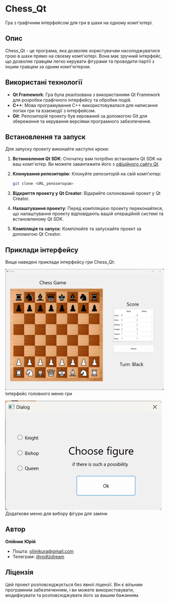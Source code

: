 # Chess_Qt

Гра з графічним інтерфейсом для гри в шахи на одному комп'ютері.

## Опис

Chess_Qt - це програма, яка дозволяє користувачам насолоджуватися грою в шахи прямо на своєму комп'ютері. Вона має зручний інтерфейс, що дозволяє гравцям легко керувати фігурами та проводити партії з іншим гравцем за одним комп'ютером. 

## Використані технології

- **Qt Framework**: Гра була реалізована з використанням Qt Framework для розробки графічного інтерфейсу та обробки подій.
- **C++**: Мова програмування C++ використовувалася для написання логіки гри та взаємодії з інтерфейсом.
- **Git**: Репозиторій проекту був керований за допомогою Git для збереження та керування версіями програмного забезпечення.

## Встановлення та запуск

Для запуску проекту виконайте наступні кроки:

1. **Встановлення Qt SDK**: Спочатку вам потрібно встановити Qt SDK на ваш комп'ютер. Ви можете завантажити його з [офіційного сайту Qt](https://www.qt.io/download).
   
2. **Клонування репозиторію**: Клонуйте репозиторій на свій комп'ютер:

    ```bash
    git clone <URL_репозиторію>
    ```

3. **Відкриття проекту у Qt Creator**: Відкрийте склонований проект у Qt Creator.

4. **Налаштування проекту**: Перед компіляцією проекту переконайтеся, що налаштування проекту відповідають вашій операційній системі та встановленому Qt SDK.

5. **Компіляція та запуск**: Компілюйте та запускайте проект за допомогою Qt Creator.

## Приклади інтерфейсу

Вище наведені приклади інтерфейсу гри Chess_Qt:

![Скріншот гри 1](screenshots/screenshot1.png)
Інтерфейс головного меню гри

![Скріншот гри 2](screenshots/screenshot2.png)
Додаткове меню для вибору фігури для заміни

## Автор

**Олійник Юрій**

- Пошта: olijnikura@gmail.com
- Телеграм: [@rodtzdream](https://t.me/rodtzdream)

## Ліцензія

Цей проект розповсюджується без явної ліцензії. Він є вільним програмним забезпеченням, і ви можете використовувати, модифікувати та розповсюджувати його за вашим бажанням.

